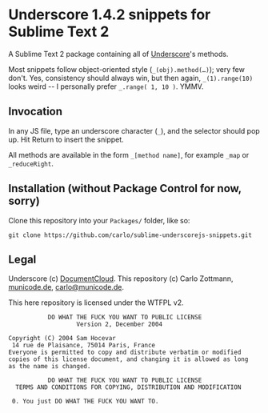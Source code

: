 # Underscore 1.4.2 snippets for Sublime Text 2

A Sublime Text 2 package containing all of [Underscore](http://underscorejs.org/)'s methods.

Most snippets follow object-oriented style (`_(obj).method(…)`); very few don't.  Yes, consistency should always win, but then again, `_(1).range(10)` looks weird -- I personally prefer `_.range( 1, 10 )`.  YMMV.


## Invocation

In any JS file, type an underscore character (`_`), and the selector should pop up.  Hit Return to insert the snippet.

All methods are available in the form `_[method name]`, for example `_map` or `_reduceRight`.


## Installation (without Package Control for now, sorry)

Clone this repository into your `Packages/` folder, like so:

    git clone https://github.com/carlo/sublime-underscorejs-snippets.git


## Legal

Underscore (c) [DocumentCloud](http://underscorejs.org/).  This repository (c) Carlo Zottmann, [municode.de](http://municode.de/), carlo@municode.de.

This here repository is licensed under the WTFPL v2.

               DO WHAT THE FUCK YOU WANT TO PUBLIC LICENSE
                       Version 2, December 2004
    
    Copyright (C) 2004 Sam Hocevar
     14 rue de Plaisance, 75014 Paris, France
    Everyone is permitted to copy and distribute verbatim or modified
    copies of this license document, and changing it is allowed as long
    as the name is changed.
    
               DO WHAT THE FUCK YOU WANT TO PUBLIC LICENSE
      TERMS AND CONDITIONS FOR COPYING, DISTRIBUTION AND MODIFICATION
    
     0. You just DO WHAT THE FUCK YOU WANT TO.

